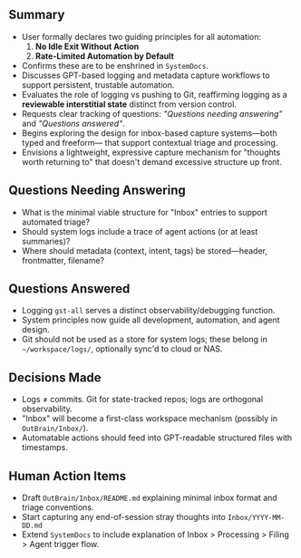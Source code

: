 ## Summary
- User formally declares two guiding principles for all automation:
  1. **No Idle Exit Without Action**
  2. **Rate-Limited Automation by Default**
- Confirms these are to be enshrined in `SystemDocs`.
- Discusses GPT-based logging and metadata capture workflows to support persistent, trustable automation.
- Evaluates the role of logging vs pushing to Git, reaffirming logging as a **reviewable interstitial state** distinct from version control.
- Requests clear tracking of questions: *"Questions needing answering"* and *"Questions answered"*.
- Begins exploring the design for inbox-based capture systems—both typed and freeform— that support contextual triage and processing.
- Envisions a lightweight, expressive capture mechanism for "thoughts worth returning to" that doesn't demand excessive structure up front.

## Questions Needing Answering
- What is the minimal viable structure for "Inbox" entries to support automated triage?
- Should system logs include a trace of agent actions (or at least summaries)?
- Where should metadata (context, intent, tags) be stored—header, frontmatter, filename?

## Questions Answered
- Logging `gst-all` serves a distinct observability/debugging function.
- System principles now guide all development, automation, and agent design.
- Git should not be used as a store for system logs; these belong in `~/workspace/logs/`, optionally sync'd to cloud or NAS.

## Decisions Made
- Logs ≠ commits. Git for state-tracked repos; logs are orthogonal observability.
- "Inbox" will become a first-class workspace mechanism (possibly in `OutBrain/Inbox/`).
- Automatable actions should feed into GPT-readable structured files with timestamps.

## Human Action Items
- Draft `OutBrain/Inbox/README.md` explaining minimal inbox format and triage conventions.
- Start capturing any end-of-session stray thoughts into `Inbox/YYYY-MM-DD.md`
- Extend `SystemDocs` to include explanation of Inbox > Processing > Filing > Agent trigger flow. 